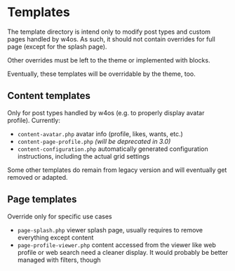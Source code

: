 # Templates

The template directory is intend only to modify post types and custom pages handled by w4os. As such, it should not contain overrides for full page (except for the splash page).

Other overrides must be left to the theme or implemented with blocks.

Eventually, these templates will be overridable by the theme, too.

## Content templates

Only for post types handled by w4os (e.g. to properly display avatar profile). Currently:

- `content-avatar.php` avatar info (profile, likes, wants, etc.)
- `content-page-profile.php` _(will be deprecated in 3.0)_
- `content-configuration.php` automatically generated configuration instructions, including the actual grid settings

Some other templates do remain from legacy version and will eventually get removed or adapted.

## Page templates

Override only for specific use cases

- `page-splash.php` viewer splash page, usually requires to remove everything except content
- `page-profile-viewer.php` content accessed from the viewer like web profile or web search need a cleaner display. It would probably be better managed with filters, though
